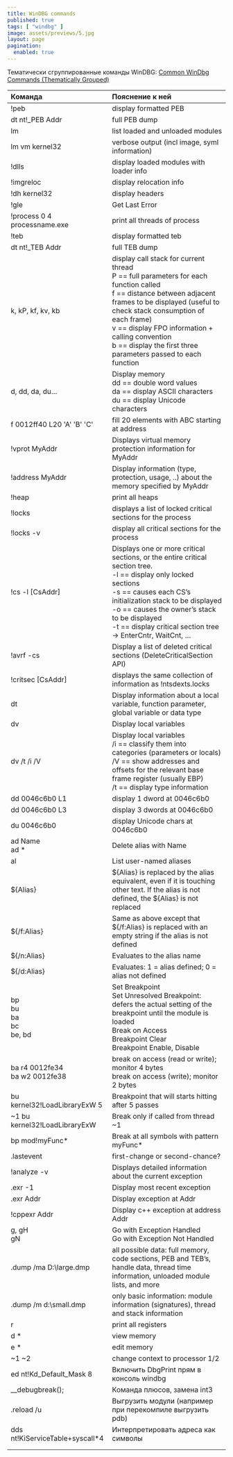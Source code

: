 ```yaml
---
title: WinDBG commands
published: true
tags: [ "windbg" ]
image: assets/previews/5.jpg
layout: page
pagination: 
  enabled: true
---
```


Тематически сгруппированные команды WinDBG:
[Common WinDbg Commands (Thematically Grouped)](https://web.archive.org/web/20081217233217/http://software.rkuster.com/windbg/printcmd.htm)

| Команда        | Пояснение к ней
|:-------------|:------------------|
| !peb  | display formatted PEB |
| dt nt!_PEB Addr | full PEB dump |
| lm | list loaded and unloaded modules |
| lm vm kernel32 | verbose output (incl image, syml information) |
| !dlls | display loaded modules with loader info |
| !imgreloc | display relocation info |
| !dh kernel32 | display headers |
| !gle | Get Last Error |
| !process 0 4 processname.exe | print all threads of process |
| !teb | display formatted teb |
| dt nt!_TEB Addr | full TEB dump |
| k, kP, kf, kv, kb | display call stack for current thread <br>P == full parameters for each function called <br>f == distance between adjacent frames to be displayed (useful to check stack consumption of each frame) <br>v == display FPO information + calling convention <br>b == display the first three parameters passed to each function |
| d, dd, da, du… | Display memory<br>dd == double word values<br>da == display ASCII characters<br>du == display Unicode characters |
| f 0012ff40 L20 'A' 'B' 'C' | fill 20 elements with ABC starting at address |
| !vprot MyAddr | Displays virtual memory protection information for MyAddr |
| !address MyAddr | Display information (type, protection, usage, ..) about the memory specified by MyAddr |
| !heap | print all heaps |
| !locks | displays a list of locked critical sections for the process |
| !locks -v | display all critical sections for the process |
| !cs -l [CsAddr] | Displays one or more critical sections, or the entire critical section tree.<br>-l == display only locked sections<br>-s == causes each CS’s initialization stack to be displayed<br>-o == causes the owner’s stack to be displayed<br>-t == display critical section tree -> EnterCntr, WaitCnt, …|
| !avrf -cs | Display a list of deleted critical sections (DeleteCriticalSection API) |
| !critsec [CsAddr] | displays the same collection of information as !ntsdexts.locks |
| dt | Display information about a local variable, function parameter, global variable or data type |
| dv | Display local variables |
| dv /t /i /V | Display local variables<br>/i == classify them into categories (parameters or locals)<br>/V == show addresses and offsets for the relevant base frame register (usually EBP)<br>/t == display type information |
| dd 0046c6b0 L1 | display 1 dword at 0046c6b0 |
| dd 0046c6b0 L3 | display 3 dwords at 0046c6b0 |
| du 0046c6b0 | display Unicode chars at 0046c6b0 |
| ad Name <br>ad *| Delete alias with Name |
| al | List user-named aliases |
| ${Alias} | ${Alias} is replaced by the alias equivalent, even if it is touching other text. If the alias is not defined, the ${Alias} is not replaced |
| ${/f:Alias} | Same as above except that ${/f:Alias} is replaced with an empty string if the alias is not defined |
| ${/n:Alias} | Evaluates to the alias name |
| ${/d:Alias} | Evaluates: 1 = alias defined; 0 = alias not defined |
| bp<br>bu<br>ba<br>bc<br>be, bd | Set Breakpoint<br>Set Unresolved Breakpoint: defers the actual setting of the breakpoint until the module is loaded<br>Break on Access<br>Breakpoint Clear<br>Breakpoint Enable, Disable |
| ba r4 0012fe34<br>ba w2 0012fe38 | break on access (read or write); monitor 4 bytes<br>break on access (write); monitor 2 bytes |
| bu kernel32!LoadLibraryExW 5 | Breakpoint that will starts hitting after 5 passes |
| ~1 bu kernel32!LoadLibraryExW | Break only if called from thread ~1 |
| bp mod!myFunc* | Break at all symbols with pattern myFunc* |
| .lastevent | first-change or second-chance? |
| !analyze -v | Displays detailed information about the current exception |
| .exr -1 | Display most recent exception |
| .exr Addr  | Display exception at Addr |
| !cppexr Addr | Display c++ exception at address Addr |
| g, gH<br>gN  | Go with Exception Handled<br>Go with Exception Not Handled |
| .dump /ma D:\large.dmp | all possible data: full memory, code sections, PEB and TEB’s, handle data, thread time information, unloaded module lists, and more |
| .dump /m d:\small.dmp | only basic information: module information (signatures), thread and stack information |
| r | print all registers |
| d * | view memory |
| e * | edit memory |
| ~1 ~2 | change context to processor 1/2 |
| ed nt!Kd_Default_Mask 8 | Включить DbgPrint прям в консоль windbg |
| __debugbreak(); | Команда плюсов, замена int3 |
| .reload /u | Выгрузить модули (например при перекомпиле выгрузить  pdb) |
| dds nt!KiServiceTable+syscall*4| Интерпретировать адреса как символы |
|  |  |
|  |  |
